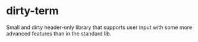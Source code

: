 # dirty-term
Small and dirty header-only library that supports user input with some more advanced features than in the standard lib.
